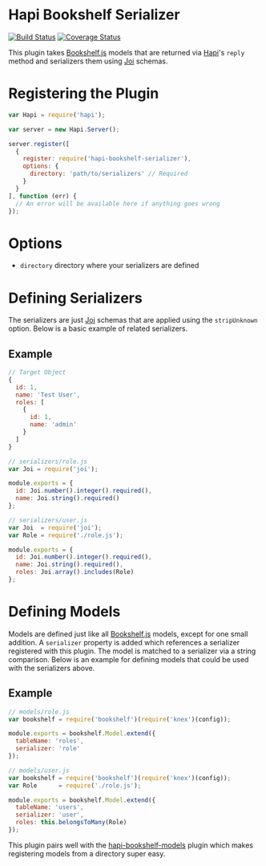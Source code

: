 # Hapi Bookshelf Serializer
[![Build Status](https://travis-ci.org/lob/hapi-bookshelf-serializer.svg)](https://travis-ci.org/lob/hapi-bookshelf-serializer)
[![Coverage Status](https://coveralls.io/repos/lob/hapi-bookshelf-serializer/badge.svg?branch=master)](https://coveralls.io/r/lob/hapi-bookshelf-serializer?branch=master)

This plugin takes [Bookshelf.js](http://bookshelfjs.org/) models that are returned via [Hapi](http://hapijs.com/)'s ```reply``` method and serializers them using [Joi](https://github.com/hapijs/joi) schemas.

# Registering the Plugin
```javascript
var Hapi = require('hapi');

var server = new Hapi.Server();

server.register([
  {
    register: require('hapi-bookshelf-serializer'),
    options: {
      directory: 'path/to/serializers' // Required
    }
  }
], function (err) {
  // An error will be available here if anything goes wrong
});
```

# Options
- ```directory``` directory where your serializers are defined

# Defining Serializers
The serializers are just [Joi](https://github.com/hapijs/joi) schemas that are applied using the ```stripUnknown``` option. Below is a basic example of related serializers.

## Example
```javascript
// Target Object
{
  id: 1,
  name: 'Test User',
  roles: [
    {
      id: 1,
      name: 'admin'
    }
  ]
}

// serializers/role.js
var Joi = require('joi');

module.exports = {
  id: Joi.number().integer().required(),
  name: Joi.string().required()
};

// serializers/user.js
var Joi  = require('joi');
var Role = require('./role.js'); 

module.exports = {
  id: Joi.number().integer().required(),
  name: Joi.string().required(),
  roles: Joi.array().includes(Role)
};
```

# Defining Models
Models are defined just like all [Bookshelf.js](http://bookshelfjs.org/) models, except for one small addition. A ```serializer``` property is added which references a serializer registered with this plugin. The model is matched to a serializer via a string comparison. Below is an example for defining models that could be used with the serializers above.

## Example
```javascript
// models/role.js
var bookshelf = require('bookshelf')(require('knex')(config));

module.exports = bookshelf.Model.extend({
  tableName: 'roles',
  serializer: 'role'
});

// models/user.js
var bookshelf = require('bookshelf')(require('knex')(config));
var Role      = require('./role.js');

module.exports = bookshelf.Model.extend({
  tableName: 'users',
  serializer: 'user',
  roles: this.belongsToMany(Role)
});
```
This plugin pairs well with the [hapi-bookshelf-models](https://github.com/lob/hapi-bookshelf-models) plugin which makes registering models from a directory super easy.
